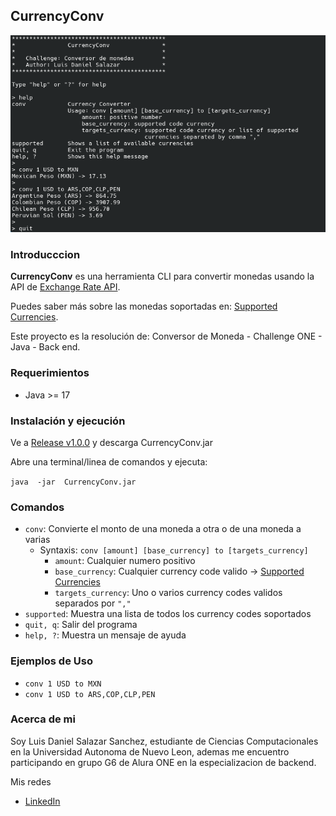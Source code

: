 ﻿## CurrencyConv

![CurrencyConv screenshot](https://github.com/WinAndronuX/CurrencyConv/blob/master/screenshots/screenshot.png?raw=true)

### Introducccion

**CurrencyConv** es una herramienta CLI para convertir monedas usando la API de [Exchange Rate API](https://www.exchangerate-api.com/).

Puedes saber más sobre las monedas soportadas en: [Supported Currencies](https://www.exchangerate-api.com/docs/supported-currencies).

Este proyecto es la resolución de: Conversor de Moneda - Challenge ONE - Java - Back end.

### Requerimientos

 - Java >= 17

### Instalación y ejecución
Ve a [Release v1.0.0](https://github.com/WinAndronuX/CurrencyConv/releases/tag/v1.0.0) y descarga CurrencyConv.jar

Abre una terminal/linea de comandos  y ejecuta:

`java  -jar  CurrencyConv.jar`

### Comandos

 - `conv`: Convierte el monto de una moneda a otra o de una moneda a varias
   - Syntaxis: `conv [amount] [base_currency] to [targets_currency]`
     - `amount`: Cualquier numero positivo
     - `base_currency`: Cualquier currency code valido -> [Supported Currencies](https://www.exchangerate-api.com/docs/supported-currencies)
     - `targets_currency`: Uno o varios currency codes validos separados por `","`
 - `supported`: Muestra una lista de todos los currency codes soportados
 - `quit, q`: Salir del programa
 - `help, ?`: Muestra un mensaje de ayuda

### Ejemplos de Uso

 - `conv 1 USD to MXN`
 - `conv 1 USD to ARS,COP,CLP,PEN`

### Acerca de mi

Soy Luis Daniel Salazar Sanchez, estudiante de Ciencias Computacionales en la Universidad Autonoma de Nuevo Leon, ademas me encuentro participando en grupo G6 de Alura ONE en la especializacion de backend.

Mis redes

 - [LinkedIn](www.linkedin.com/in/ldanielsalazars)

